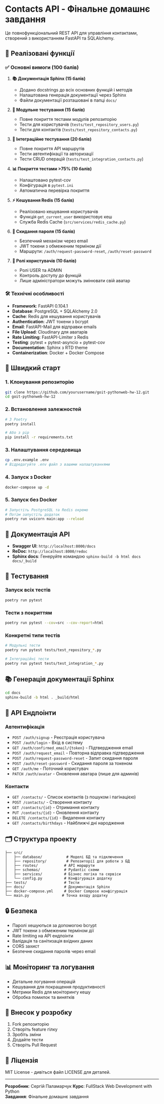 # Contacts API - Фінальне домашнє завдання

Це повнофункціональний REST API для управління контактами, створений з використанням FastAPI та SQLAlchemy.

## 🎯 Реалізовані функції

### ✅ Основні вимоги (100 балів)

1. **📚 Документація Sphinx (15 балів)**
   - Додано docstrings до всіх основних функцій і методів
   - Налаштована генерація документації через Sphinx
   - Файли документації розташовані в папці `docs/`

2. **🧪 Модульне тестування (15 балів)**
   - Повне покриття тестами модулів репозиторію
   - Тести для користувачів (`tests/test_repository_users.py`)
   - Тести для контактів (`tests/test_repository_contacts.py`)

3. **🔄 Інтеграційне тестування (20 балів)**
   - Повне покриття API маршрутів
   - Тести автентифікації та авторизації
   - Тести CRUD операцій (`tests/test_integration_contacts.py`)

4. **📊 Покриття тестами >75% (10 балів)**
   - Налаштовано pytest-cov
   - Конфігурація в `pytest.ini`
   - Автоматична перевірка покриття

5. **⚡ Кешування Redis (15 балів)**
   - Реалізовано кешування користувачів
   - Функція `get_current_user` використовує кеш
   - Служба Redis Cache (`src/services/redis_cache.py`)

6. **🔐 Скидання пароля (15 балів)**
   - Безпечний механізм через email
   - JWT токени з обмеженим терміном дії
   - Маршрути: `/auth/request-password-reset`, `/auth/reset-password`

7. **👮 Ролі користувачів (10 балів)**
   - Ролі USER та ADMIN
   - Контроль доступу до функцій
   - Лише адміністратори можуть змінювати свій аватар

### 🛠 Технічні особливості

- **Framework**: FastAPI 0.104.1
- **Database**: PostgreSQL + SQLAlchemy 2.0
- **Cache**: Redis для кешування користувачів
- **Authentication**: JWT токени з bcrypt
- **Email**: FastAPI-Mail для відправки emails
- **File Upload**: Cloudinary для аватарів
- **Rate Limiting**: FastAPI-Limiter з Redis
- **Testing**: pytest + pytest-asyncio + pytest-cov
- **Documentation**: Sphinx з RTD theme
- **Containerization**: Docker + Docker Compose

## 🚀 Швидкий старт

### 1. Клонування репозиторію

```bash
git clone https://github.com/yourusername/goit-pythonweb-hw-12.git
cd goit-pythonweb-hw-12
```

### 2. Встановлення залежностей

```bash
# З Poetry
poetry install

# Або з pip
pip install -r requirements.txt
```

### 3. Налаштування середовища

```bash
cp .env.example .env
# Відредагуйте .env файл з вашими налаштуваннями
```

### 4. Запуск з Docker

```bash
docker-compose up -d
```

### 5. Запуск без Docker

```bash
# Запустіть PostgreSQL та Redis окремо
# Потім запустіть додаток
poetry run uvicorn main:app --reload
```

## 📖 Документація API

- **Swagger UI**: `http://localhost:8000/docs`
- **ReDoc**: `http://localhost:8000/redoc`
- **Sphinx docs**: Генеруйте командою `sphinx-build -b html docs docs/_build`

## 🧪 Тестування

### Запуск всіх тестів

```bash
poetry run pytest
```

### Тести з покриттям

```bash
poetry run pytest --cov=src --cov-report=html
```

### Конкретні типи тестів

```bash
# Модульні тести
poetry run pytest tests/test_repository_*.py

# Інтеграційні тести
poetry run pytest tests/test_integration_*.py
```

## 📚 Генерація документації Sphinx

```bash
cd docs
sphinx-build -b html . _build/html
```

## 🔑 API Ендпоінти

### Автентифікація
- `POST /auth/signup` - Реєстрація користувача
- `POST /auth/login` - Вхід в систему
- `GET /auth/confirmed_email/{token}` - Підтвердження email
- `POST /auth/request_email` - Повторна відправка підтвердження
- `POST /auth/request-password-reset` - Запит скидання пароля
- `POST /auth/reset-password` - Скидання пароля за токеном
- `GET /auth/me` - Поточний користувач
- `PATCH /auth/avatar` - Оновлення аватара (лише для админів)

### Контакти
- `GET /contacts/` - Список контактів (з пошуком і пагінацією)
- `POST /contacts/` - Створення контакту
- `GET /contacts/{id}` - Отримання контакту
- `PUT /contacts/{id}` - Оновлення контакту
- `DELETE /contacts/{id}` - Видалення контакту
- `GET /contacts/birthdays` - Найближчі дні народження

## 🗂 Структура проекту

```
├── src/
│   ├── database/           # Моделі БД та підключення
│   ├── repository/         # Репозиторії для роботи з БД
│   ├── routes/            # API маршрути
│   ├── schemas/           # Pydantic схеми
│   ├── services/          # Бізнес логіка та сервіси
│   └── config.py          # Конфігурація додатку
├── tests/                 # Тести
├── docs/                  # Документація Sphinx
├── docker-compose.yml     # Docker Compose конфігурація
└── main.py               # Точка входу додатку
```

## 🔒 Безпека

- Паролі хешуються за допомогою bcrypt
- JWT токени з обмеженим терміном дії
- Rate limiting на API ендпоінти
- Валідація та санітизація вхідних даних
- CORS захист
- Безпечне скидання паролів через email

## 📊 Моніторинг та логування

- Детальне логування операцій
- Кешування для покращення продуктивності
- Метрики Redis для моніторингу кешу
- Обробка помилок та винятків

## 🤝 Внесок у розробку

1. Fork репозиторію
2. Створіть feature гілку
3. Зробіть зміни
4. Додайте тести
5. Створіть Pull Request

## 📝 Ліцензія

MIT License - дивіться файл LICENSE для деталей.

---

**Розробник**: Сергій Паламарчук
**Курс**: FullStack Web Development with Python  
**Завдання**: Фінальне домашнє завдання